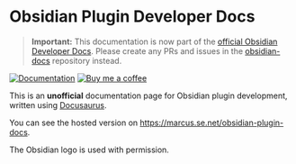 # Obsidian Plugin Developer Docs

> **Important:** This documentation is now part of the [official Obsidian Developer Docs](https://docs.obsidian.md/). Please create any PRs and issues in the [obsidian-docs](https://github.com/obsidianmd/obsidian-developer-docs) repository instead.

[![Documentation](https://github.com/marcusolsson/obsidian-plugin-docs/actions/workflows/documentation.yml/badge.svg)](https://github.com/marcusolsson/obsidian-plugin-docs/actions/workflows/documentation.yml)
[![Buy me a coffee](https://img.shields.io/badge/-buy_me_a%C2%A0coffee-gray?logo=buy-me-a-coffee)](https://www.buymeacoffee.com/marcusolsson)

This is an **unofficial** documentation page for Obsidian plugin development, written using [Docusaurus](https://docusaurus.io/).

You can see the hosted version on https://marcus.se.net/obsidian-plugin-docs.

The Obsidian logo is used with permission.
